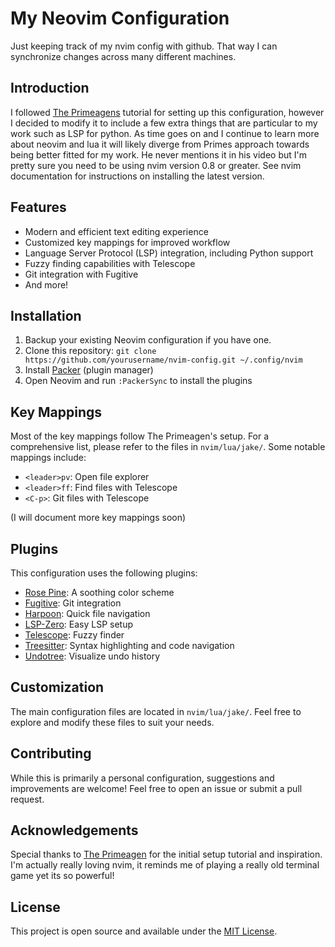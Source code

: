 # My Neovim Configuration

Just keeping track of my nvim config with github. That way I can synchronize changes across many different machines.

## Introduction

I followed [The Primeagens](https://www.youtube.com/@ThePrimeagen) tutorial for setting up this configuration, however I decided to modify it to include a few extra things that are particular to my work such as LSP for python. As time goes on and I continue to learn more about neovim and lua it will likely diverge from Primes approach towards being better fitted for my work. He never mentions it in his video but I'm pretty sure you need to be using nvim version 0.8 or greater. See nvim documentation for instructions on installing the latest version.

## Features

- Modern and efficient text editing experience
- Customized key mappings for improved workflow
- Language Server Protocol (LSP) integration, including Python support
- Fuzzy finding capabilities with Telescope
- Git integration with Fugitive
- And more!

## Installation

1. Backup your existing Neovim configuration if you have one.
2. Clone this repository: `git clone https://github.com/yourusername/nvim-config.git ~/.config/nvim`
3. Install [Packer](https://github.com/wbthomason/packer.nvim) (plugin manager)
4. Open Neovim and run `:PackerSync` to install the plugins

## Key Mappings

Most of the key mappings follow The Primeagen's setup. For a comprehensive list, please refer to the files in `nvim/lua/jake/`. Some notable mappings include:

- `<leader>pv`: Open file explorer
- `<leader>ff`: Find files with Telescope
- `<C-p>`: Git files with Telescope

(I will document more key mappings soon)

## Plugins

This configuration uses the following plugins:

- [Rose Pine](https://github.com/rose-pine/neovim): A soothing color scheme
- [Fugitive](https://github.com/tpope/vim-fugitive): Git integration
- [Harpoon](https://github.com/ThePrimeagen/harpoon): Quick file navigation
- [LSP-Zero](https://github.com/VonHeikemen/lsp-zero.nvim): Easy LSP setup
- [Telescope](https://github.com/nvim-telescope/telescope.nvim): Fuzzy finder
- [Treesitter](https://github.com/nvim-treesitter/nvim-treesitter): Syntax highlighting and code navigation
- [Undotree](https://github.com/mbbill/undotree): Visualize undo history

## Customization

The main configuration files are located in `nvim/lua/jake/`. Feel free to explore and modify these files to suit your needs.

## Contributing

While this is primarily a personal configuration, suggestions and improvements are welcome! Feel free to open an issue or submit a pull request.

## Acknowledgements

Special thanks to [The Primeagen](https://www.youtube.com/@ThePrimeagen) for the initial setup tutorial and inspiration. I'm actually really loving nvim, it reminds me of playing a really old terminal game yet its so powerful!

## License

This project is open source and available under the [MIT License](LICENSE).
